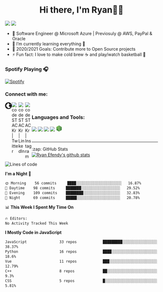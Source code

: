 <h1 align="center">Hi there, I'm Ryan✌🏼️</h1>


<p align="center" style="display: inline">
<img src="https://img.shields.io/github/followers/Ryan-Efendy?style=for-the-badge">
<img src="https://img.shields.io/github/stars/Ryan-Efendy?style=for-the-badge"> 
</p>


- 🌱  Software Engineer @ Microsoft Azure | Previosuly @ AWS, PayPal & Oracle
- 🌱  I’m currently learning everything 🤣
- 🥅  2020/2021 Goals: Contribute more to Open Source projects
- ⚡  Fun fact: I love to make cold brew ☕ and play/watch basketball 🏀

### Spotify Playing 🎧

[![Spotify](https://novatorem.ryan-efendy.vercel.app/api/spotify)](https://open.spotify.com/user/1255568371)


### Connect with me:

[<img align="left" alt="codeSTACKr.com" width="22px" src="https://raw.githubusercontent.com/iconic/open-iconic/master/svg/globe.svg" />][website]
[<img align="left" alt="codeSTACKr | Twitter" width="22px" src="https://cdn.jsdelivr.net/npm/simple-icons@v3/icons/twitter.svg" />][twitter]
[<img align="left" alt="codeSTACKr | LinkedIn" width="22px" src="https://cdn.jsdelivr.net/npm/simple-icons@v3/icons/linkedin.svg" />][linkedin]
[<img align="left" alt="codeSTACKr | Instagram" width="22px" src="https://cdn.jsdelivr.net/npm/simple-icons@v3/icons/instagram.svg" />][instagram]

<br />

### Languages and Tools:
<code><img height="20" src="https://engineering.fb.com/wp-content/uploads/2016/05/2000px-Python-logo-notext.svg_.png"></code>
<code><img height="20" src="https://raw.githubusercontent.com/isocpp/logos/master/cpp_logo.png"></code>
<code><img height="20" src="https://pytorch.org/assets/images/pytorch-logo.png"></code>
<code><img height="20" src="https://external-content.duckduckgo.com/iu/?u=https%3A%2F%2Fantonioleiva.com%2Fwp-content%2Fuploads%2F2017%2F05%2Fkotlin-logo.png&f=1&nofb=1"></code>
<code><img height="20" src="https://raw.githubusercontent.com/github/explore/80688e429a7d4ef2fca1e82350fe8e3517d3494d/topics/nodejs/nodejs.png"></code>    
<br />

---

<summary>:zap: GitHub Stats</summary>
<a href="https://github.com/anuraghazra/github-readme-stats"> <img align="center" src="https://github-readme-stats.vercel.app/api?username=Ryan-Efendy&show_icons=true&theme=radical&count_private=true" alt="Ryan Efendy's github stats" /> </a>



[website]: https://ryanefendy.com/
[twitter]: https://twitter.com/_ryanefendy
[instagram]: https://instagram.com/ryanefendy_
[linkedin]: https://linkedin.com/in/ryanefendy


<!--START_SECTION:waka-->
![Lines of code](https://img.shields.io/badge/From%20Hello%20World%20I%27ve%20Written-3.7%20million%20lines%20of%20code-blue)

**I'm a Night 🦉** 

```text
🌞 Morning    56 commits     ████░░░░░░░░░░░░░░░░░░░░░   16.87% 
🌆 Daytime    98 commits     ███████░░░░░░░░░░░░░░░░░░   29.52% 
🌃 Evening    109 commits    ████████░░░░░░░░░░░░░░░░░   32.83% 
🌙 Night      69 commits     █████░░░░░░░░░░░░░░░░░░░░   20.78%

```


📊 **This Week I Spent My Time On** 

```text
🔥 Editors: 
No Activity Tracked This Week

```

**I Mostly Code in JavaScript** 

```text
JavaScript               33 repos            █████████░░░░░░░░░░░░░░░░   38.37% 
Python                   16 repos            ████░░░░░░░░░░░░░░░░░░░░░   18.6% 
Vue                      11 repos            ███░░░░░░░░░░░░░░░░░░░░░░   12.79% 
C++                      8 repos             ██░░░░░░░░░░░░░░░░░░░░░░░   9.3% 
CSS                      5 repos             █░░░░░░░░░░░░░░░░░░░░░░░░   5.81%

```



<!--END_SECTION:waka-->

